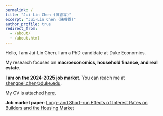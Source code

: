 ```yaml
---
permalink: /
title: "Jui-Lin Chen (陳睿霖)"
excerpt: "Jui-Lin Chen (陳睿霖)"
author_profile: true
redirect_from: 
  - /about/
  - /about.html
---
```

Hello, I am Jui-Lin Chen. I am a PhD candidate at Duke Economics. 

My research focuses on **macroeconomics, household finance, and real estate**. 

**I am on the 2024-2025 job market**. You can reach me at [shengpei.chen@duke.edu](mailto:shengpei.chen@duke.edu). 

My CV is attached [here](https://juilinchen.github.io/files/CV.pdf).

**Job market paper**: [Long- and Short-run Effects of Interest Rates on Builders and the Housing Market](https://juilinchen.github.io/files/JMP_Chen.pdf)
